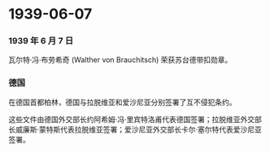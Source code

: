 # 1939-06-07

### 1939 年 6 月 7 日

瓦尔特·冯·布劳希奇 (Walther von Brauchitsch) 荣获苏台德带扣勋章。

### 德国

在德国首都柏林，德国与拉脱维亚和爱沙尼亚分别签署了互不侵犯条约。

这些文件由德国外交部长约阿希姆·冯·里宾特洛甫代表德国签署；拉脱维亚外交部长威廉斯·蒙特斯代表拉脱维亚签署；爱沙尼亚外交部长卡尔·塞尔特代表爱沙尼亚签署。